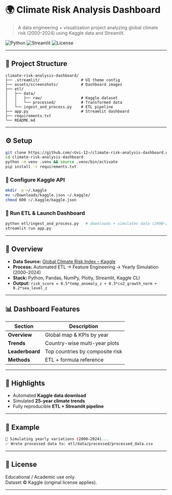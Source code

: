 # 🌍 Climate Risk Analysis Dashboard

> A data engineering + visualization project analyzing global climate risk (2000–2024) using Kaggle data and Streamlit.

![Python](https://img.shields.io/badge/Python-3.10%2B-blue?logo=python)
![Streamlit](https://img.shields.io/badge/Streamlit-Enabled-ff4b4b?logo=streamlit)
![License](https://img.shields.io/badge/License-Educational-lightgrey)

---

## 📁 Project Structure
```text
climate-risk-analysis-dashboard/
├── .streamlit/                  # UI theme config
├── assets/screenshots/          # Dashboard images
├── etl/
│   ├── data/
│   │   ├── raw/                 # Kaggle dataset
│   │   └── processed/           # Transformed data
│   └── ingest_and_process.py    # ETL pipeline
├── app.py                       # Streamlit dashboard
├── requirements.txt
└── README.md
```

---

## ⚙️ Setup

```bash
git clone https://github.com/<Uvi-12>/climate-risk-analysis-dashboard.git
cd climate-risk-analysis-dashboard
python -m venv .venv && source .venv/bin/activate
pip install -r requirements.txt
```

### 🧩 Configure Kaggle API
```bash
mkdir -p ~/.kaggle
mv ~/Downloads/kaggle.json ~/.kaggle/
chmod 600 ~/.kaggle/kaggle.json
```

### 🧮 Run ETL & Launch Dashboard
```bash
python etl/ingest_and_process.py   # downloads + simulates data (2000–2024)
streamlit run app.py
```

---

## 🧠 Overview
- **Data Source:** [Global Climate Risk Index – Kaggle](https://www.kaggle.com/datasets/thedevastator/global-climate-risk-index-and-related-economic-l)  
- **Process:** Automated ETL → Feature Engineering → Yearly Simulation (2000–2024)  
- **Stack:** Python, Pandas, NumPy, Plotly, Streamlit, Kaggle CLI  
- **Output:** `risk_score = 0.5*temp_anomaly_z + 0.3*co2_growth_norm + 0.2*sea_level_z`

---

## 📊 Dashboard Features
| Section | Description |
|----------|--------------|
| **Overview** | Global map & KPIs by year |
| **Trends** | Country-wise multi-year plots |
| **Leaderboard** | Top countries by composite risk |
| **Methods** | ETL + formula reference |

---

## 🚀 Highlights
- Automated **Kaggle data download**
- Simulated **25-year climate trends**
- Fully reproducible **ETL + Streamlit pipeline**

---

## 🧩 Example
```bash
🧮 Simulating yearly variations (2000–2024)...
✅ Wrote processed data to: etl/data/processed/processed_data.csv
```

---

## 📜 License
Educational / Academic use only.  
Dataset © Kaggle (original license applies).

---
